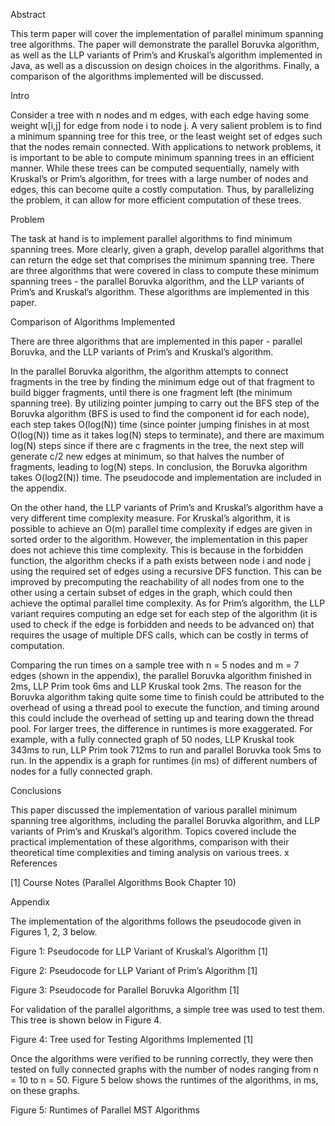 Abstract

This term paper will cover the implementation of parallel minimum spanning tree algorithms. The paper will demonstrate the parallel Boruvka algorithm, as well as the LLP variants of Prim’s and Kruskal’s algorithm implemented in Java, as well as a discussion on design choices in the algorithms. Finally, a comparison of the algorithms implemented will be discussed.

Intro 

Consider a tree with n nodes and m edges, with each edge having some weight w[i,j] for edge from node i to node j. A very salient problem is to find a minimum spanning tree for this tree, or the least weight set of edges such that the nodes remain connected. With applications to network problems, it is important to be able to compute minimum spanning trees in an efficient manner. While these trees can be computed sequentially, namely with Kruskal’s or Prim’s algorithm, for trees with a large number of nodes and edges, this can become quite a costly computation. Thus, by parallelizing the problem, it can allow for more efficient computation of these trees.

Problem

The task at hand is to implement parallel algorithms to find minimum spanning trees. More clearly, given a graph, develop parallel algorithms that can return the edge set that comprises the minimum spanning tree. There are three algorithms that were covered in class to compute these minimum spanning trees - the parallel Boruvka algorithm, and the LLP variants of Prim’s and Kruskal’s algorithm. These algorithms are implemented in this paper.

Comparison of Algorithms Implemented

There are three algorithms that are implemented in this paper - parallel Boruvka, and the LLP variants of Prim’s and Kruskal’s algorithm.

In the parallel Boruvka algorithm, the algorithm attempts to connect fragments in the tree by finding the minimum edge out of that fragment to build bigger fragments, until there is one fragment left (the minimum spanning tree). By utilizing pointer jumping to carry out the BFS step of the Boruvka algorithm (BFS is used to find the component id for each node), each step takes O(log(N)) time (since pointer jumping finishes in at most O(log(N)) time as it takes log(N) steps to terminate), and there are maximum log(N) steps since if there are c fragments in the tree, the next step will generate c/2 new edges at minimum, so that halves the number of fragments, leading to log(N) steps. In conclusion, the Boruvka algorithm takes O(log2(N)) time. The pseudocode and implementation are included in the appendix.

On the other hand, the LLP variants of Prim’s and Kruskal’s algorithm have a very different time complexity measure. For Kruskal’s algorithm, it is possible to achieve an O(m) parallel time complexity if edges are given in sorted order to the algorithm. However, the implementation in this paper does not achieve this time complexity. This is because in the forbidden function, the algorithm checks if a path exists between node i and node j using the required set of edges using a recursive DFS function. This can be improved by precomputing the reachability of all nodes from one to the other using a certain subset of edges in the graph, which could then achieve the optimal parallel time complexity. As for Prim’s algorithm, the LLP variant requires computing an edge set for each step of the algorithm (it is used to check if the edge is forbidden and needs to be advanced on) that requires the usage of multiple DFS calls, which can be costly in terms of computation.

Comparing the run times on a sample tree with n = 5 nodes and m = 7 edges (shown in the appendix), the parallel Boruvka algorithm finished in 2ms, LLP Prim took 6ms and LLP Kruskal took 2ms. The reason for the Boruvka algorithm taking quite some time to finish could be attributed to the overhead of using a thread pool to execute the function, and timing around this could include the overhead of setting up and tearing down the thread pool. For larger trees, the difference in runtimes is more exaggerated. For example, with a fully connected graph of 50 nodes, LLP Kruskal took 343ms to run, LLP Prim took 712ms to run and parallel Boruvka took 5ms to run. In the appendix is a graph for runtimes (in ms) of different numbers of nodes for a fully connected graph.

Conclusions

This paper discussed the implementation of various parallel minimum spanning tree algorithms, including the parallel Boruvka algorithm, and LLP variants of Prim’s and Kruskal’s algorithm. Topics covered include the practical implementation of these algorithms, comparison with their theoretical time complexities and timing analysis on various trees.
x
References

[1] Course Notes (Parallel Algorithms Book Chapter 10)

Appendix

The implementation of the algorithms follows the pseudocode given in Figures 1, 2, 3 below.


Figure 1: Pseudocode for LLP Variant of Kruskal’s Algorithm [1]


Figure 2: Pseudocode for LLP Variant of Prim’s Algorithm [1]

Figure 3: Pseudocode for Parallel Boruvka Algorithm [1]

For validation of the parallel algorithms, a simple tree was used to test them. This tree is shown below in Figure 4.

Figure 4: Tree used for Testing Algorithms Implemented [1]

Once the algorithms were verified to be running correctly, they were then tested on fully connected graphs with the number of nodes ranging from n = 10 to n = 50. Figure 5 below shows the runtimes of the algorithms, in ms, on these graphs.

Figure 5: Runtimes of Parallel MST Algorithms
